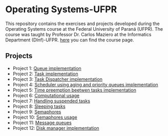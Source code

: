 # Operating Systems-UFPR

This repository contains the exercises and projects developed during the Operating Systems course at the Federal University of Paraná (UFPR). The course was taught by Professor Dr. Carlos Maziero at the Informatics Department (DInf)-UFPR. [here](https://wiki.inf.ufpr.br/maziero/doku.php?id=so:start) you can find the course page.

## Projects

- Project 1: [Queue implementation](https://wiki.inf.ufpr.br/maziero/doku.php?id=so:biblioteca_de_filas)
- Project 2: [Task implementation](https://wiki.inf.ufpr.br/maziero/doku.php?id=so:gestao_de_tarefas)
- Project 3: [Task Dispatcher implementation](https://wiki.inf.ufpr.br/maziero/doku.php?id=so:dispatcher)
- Project 4: [Scheduler using aging and priority queues implementation](https://wiki.inf.ufpr.br/maziero/doku.php?id=so:escalonador_por_prioridades)
- Project 5: [Time preemption beetwen tasks implementation](https://wiki.inf.ufpr.br/maziero/doku.php?id=so:preempcao_por_tempo)
- Project 6: [Computational usage](https://wiki.inf.ufpr.br/maziero/doku.php?id=so:contabilizacao)
- Project 7: [Handling suspended tasks](https://wiki.inf.ufpr.br/maziero/doku.php?id=so:tarefas_suspensas)
- Project 8: [Sleeping tasks](https://wiki.inf.ufpr.br/maziero/doku.php?id=so:tarefas_dormindo)
- Project 9: [Semaphores](https://wiki.inf.ufpr.br/maziero/doku.php?id=so:semaforos)
- Project 10: [Semaphores usage](https://wiki.inf.ufpr.br/maziero/doku.php?id=so:uso_de_semaforos)
- Project 11: [Message queues](https://wiki.inf.ufpr.br/maziero/doku.php?id=so:filas_de_mensagens)
- Project 12: [Disk manager implementation](https://wiki.inf.ufpr.br/maziero/doku.php?id=so:gerente_de_disco)

